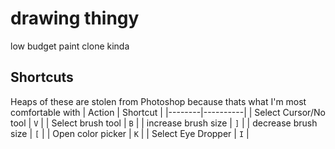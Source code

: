 # drawing thingy
low budget paint clone kinda

## Shortcuts
Heaps of these are stolen from Photoshop because thats what I'm most comfortable with
| Action | Shortcut |
|--------|----------|
| Select Cursor/No tool | `V` |
| Select brush tool | `B` |
| increase brush size | `]` |
| decrease brush size | `[` |
| Open color picker | `K` |
| Select Eye Dropper | `I` |